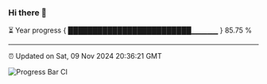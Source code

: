 ### Hi there 👋

⏳ Year progress { █████████████████████████▁▁▁▁▁ } 85.75 %

---

⏰ Updated on Sat, 09 Nov 2024 20:36:21 GMT

![Progress Bar CI](https://github.com/IshwaranRudhara/GIT-ACTION/workflows/Progress%20Bar%20CI/badge.svg)
